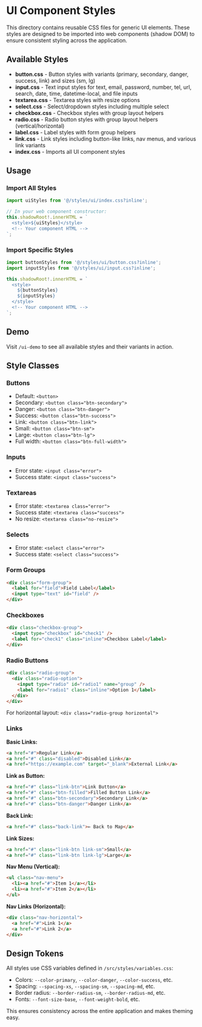 # UI Component Styles

This directory contains reusable CSS files for generic UI elements. These styles are designed to be imported into web components (shadow DOM) to ensure consistent styling across the application.

## Available Styles

- **button.css** - Button styles with variants (primary, secondary, danger, success, link) and sizes (sm, lg)
- **input.css** - Text input styles for text, email, password, number, tel, url, search, date, time, datetime-local, and file inputs
- **textarea.css** - Textarea styles with resize options
- **select.css** - Select/dropdown styles including multiple select
- **checkbox.css** - Checkbox styles with group layout helpers
- **radio.css** - Radio button styles with group layout helpers (vertical/horizontal)
- **label.css** - Label styles with form group helpers
- **link.css** - Link styles including button-like links, nav menus, and various link variants
- **index.css** - Imports all UI component styles

## Usage

### Import All Styles

```typescript
import uiStyles from '@/styles/ui/index.css?inline';

// In your web component constructor:
this.shadowRoot!.innerHTML = `
  <style>${uiStyles}</style>
  <!-- Your component HTML -->
`;
```

### Import Specific Styles

```typescript
import buttonStyles from '@/styles/ui/button.css?inline';
import inputStyles from '@/styles/ui/input.css?inline';

this.shadowRoot!.innerHTML = `
  <style>
    ${buttonStyles}
    ${inputStyles}
  </style>
  <!-- Your component HTML -->
`;
```

## Demo

Visit `/ui-demo` to see all available styles and their variants in action.

## Style Classes

### Buttons

- Default: `<button>`
- Secondary: `<button class="btn-secondary">`
- Danger: `<button class="btn-danger">`
- Success: `<button class="btn-success">`
- Link: `<button class="btn-link">`
- Small: `<button class="btn-sm">`
- Large: `<button class="btn-lg">`
- Full width: `<button class="btn-full-width">`

### Inputs

- Error state: `<input class="error">`
- Success state: `<input class="success">`

### Textareas

- Error state: `<textarea class="error">`
- Success state: `<textarea class="success">`
- No resize: `<textarea class="no-resize">`

### Selects

- Error state: `<select class="error">`
- Success state: `<select class="success">`

### Form Groups

```html
<div class="form-group">
  <label for="field">Field Label</label>
  <input type="text" id="field" />
</div>
```

### Checkboxes

```html
<div class="checkbox-group">
  <input type="checkbox" id="check1" />
  <label for="check1" class="inline">Checkbox Label</label>
</div>
```

### Radio Buttons

```html
<div class="radio-group">
  <div class="radio-option">
    <input type="radio" id="radio1" name="group" />
    <label for="radio1" class="inline">Option 1</label>
  </div>
</div>
```

For horizontal layout: `<div class="radio-group horizontal">`

### Links

**Basic Links:**

```html
<a href="#">Regular Link</a>
<a href="#" class="disabled">Disabled Link</a>
<a href="https://example.com" target="_blank">External Link</a>
```

**Link as Button:**

```html
<a href="#" class="link-btn">Link Button</a>
<a href="#" class="btn-filled">Filled Button Link</a>
<a href="#" class="btn-secondary">Secondary Link</a>
<a href="#" class="btn-danger">Danger Link</a>
```

**Back Link:**

```html
<a href="#" class="back-link">← Back to Map</a>
```

**Link Sizes:**

```html
<a href="#" class="link-btn link-sm">Small</a>
<a href="#" class="link-btn link-lg">Large</a>
```

**Nav Menu (Vertical):**

```html
<ul class="nav-menu">
  <li><a href="#">Item 1</a></li>
  <li><a href="#">Item 2</a></li>
</ul>
```

**Nav Links (Horizontal):**

```html
<div class="nav-horizontal">
  <a href="#">Link 1</a>
  <a href="#">Link 2</a>
</div>
```

## Design Tokens

All styles use CSS variables defined in `/src/styles/variables.css`:

- Colors: `--color-primary`, `--color-danger`, `--color-success`, etc.
- Spacing: `--spacing-xs`, `--spacing-sm`, `--spacing-md`, etc.
- Border radius: `--border-radius-sm`, `--border-radius-md`, etc.
- Fonts: `--font-size-base`, `--font-weight-bold`, etc.

This ensures consistency across the entire application and makes theming easy.
